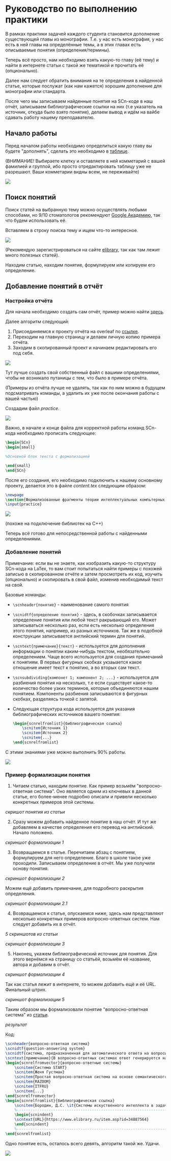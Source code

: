 # Руководство по выполнению практики
В рамках практики задачей каждого студента становится дополнение существующей главы из монографии. Т.е. у нас есть монография, у нас есть в ней главы на определённые темы, а в этих главах есть описываемые понятия (определения/термины).

Теперь всё просто, нам необходимо взять какую-то главу (её тему) и найти в интернете статьи с такой же тематикой и прочитать её (опционально).

Далее нам следует обратить внимания на те определения в найденной статье, которые послужат (как нам кажется) хорошим дополнение для монографии или стандарта.

После чего мы записываем найденные понятия на SCn-коде в наш отчёт, записываем библиографические ссылки на них (т.е указатель на источник, откуда было взято понятие), делаем вывод и идём на вайбе сдавать работу нашему преподавателю.

## Начало работы
Перед началом работы необходимо определиться какую главу вы будете "дополнять", сделать это необходимо в [таблице](https://docs.google.com/spreadsheets/d/1xcR9IC5qsCP4gtq0eL4nDYyJ7BdNZp_Fi16MQDGd4e4/edit#gid=2081981130).

(ВНИМАНИЕ! Выбираете клетку и оставляете в ней комметарий с вашей фамилией и группой, ибо просто отредактировать таблицу уже не разрешают. Ваши комметарии видны всем, не переживайте)

![](https://github.com/sourist/guide/blob/main/assets/table.gif)

## Поиск понятий

Поиск статей на выбранную тему можно осуществлять любыми способами, но 9/10 стоматологов рекомендуют [Google Академию](https://scholar.google.com/), так что будем использовать её.

Вставляем в строку поиска тему и ищем что-то интересное.

![](https://github.com/sourist/guide/blob/main/assets/finding.gif)

(Рекомендую зарегистрироваться на сайте [elibrary](https://www.elibrary.ru/defaultx.asp?), так как там лежит много полезных статей).

Находим статью, находим понятие, формулируем или копируем его определение.

## Добавление понятий в отчёт
### Настройка отчёта
Для начала необходимо создать сам отчёт, пример можно найти [здесь](https://www.overleaf.com/read/cjtjbmnbgqrh#6a9cb3).

Далее алгоритм следующий:

1. Присоединяемся к проекту отчёта на overleaf по [ссылке](https://www.overleaf.com/read/cjtjbmnbgqrh#6a9cb3).
2. Переходим на главную страницу и делаем личную копию примера отчёта.
3. Заходим в скопированный проект и начинаем редактировать его под себя.

![](https://github.com/sourist/guide/blob/main/assets/copy%20project.gif)

Тут лучше создать свой собственный файл с вашими определениями, чтобы не возникало путаницы с тем, что было в примере отчёта.

(Примеры из отчёта лучше не удалять, так как по ним можно в будущем подсматривать команды, а удалить их уже после окончания работы с вашей частью)

Создадим файл *practice*.

![](https://github.com/sourist/guide/blob/main/assets/added%20file.gif)

Важно, в начале и конце файла для корректной работы команд SCn-кода необходимо прописать следующее:
```LaTex
\begin{SCn}
\begin{small}

%Основной блок текста с формализацией

\end{small}
\end{SCn}
```

После его создания, его необходимо подключить к нашему основному проекту, делается это в файле *content.tex* следующим образом:

```LaTex
\newpage
\section{Формализованные фрагменты теории интеллектуальных компьтерных систем и технологий их разработки}
\input{practice}
```

![](https://github.com/sourist/guide/blob/main/assets/added.gif)

(похоже на подключение библиотек на C++)

Теперь всё готово для непосредственной работы с найденными определениями.

### Добавление понятий

Примечание: если вы не знаете, как изобразить какую-то структуру SCn-кода на LaTex, то вам стоит попытаться найти примеры с похожей записью в скопированном отчёте и затем просмотреть их код, изучить (опционально) и скопировать в свой файл, изменив необходимый текст на свой.

Базовые команды:

* `\scnheader{понятие}` - наименование самого понятия
* `\scnidtf{определение понятия}` - здесь, в скобочках записывается определение понятия или любой текст ракрывающий его. Может записываться несколько раз, если есть несколько определения этого понятия, например, из разных источников.
  Так же в подобной конструкции записывается английский термин для понятий.
* `\scntext{примечание}{текст}` - используется для дополнения информации о понятии каким-нибудь текстом, необязательно определением. Чаще всего используется для создания примечаний к понятиям. В первых фигурных скобках укзаыается какое отношение имеет текст к понятию, а во вторых сам текст.
* `\scnsubdividing{компонет 1; компонент 2; ...}` - используется для разбиения понятия на несколько, т.е если существует какое-то количество более узких терминов, которые объединяются нашим понятием. Компоненты разбиения записываются
  в фигурных скобках, разделяясь точкой с запятой.
* Следующая структура кода используется для указания библиографических источников вашего понятия:
  
  ```LaTex
  \begin{scnrelfromlist}{библиографическая ссылка}
      \scnitem{Источник 1}
      \scnitem{Источник 2}
      \scnitem{...}
  \end{scnrelfromlist}
  ```

С этими знаниями уже можно выполнить 90% работы.

![](https://github.com/sourist/guide/blob/main/assets/%D0%A1%D0%9C%D0%90%D0%99%D0%9B%D0%98%D0%9A%20%D0%A1%D0%98%D0%94%D0%98%D0%A2%20%D0%97%D0%90%20%D0%9A%D0%9E%D0%9C%D0%9F%D0%AC%D0%AE%D0%A2%D0%95%D0%A0%D0%9E%D0%9C.gif)

### Пример формализации понятия

1. Читаем статью, находим понятие. Как пример возьмём "вопросно-ответная система". Оно является одним из ключевых в данной статье, его более-менее подробно описали и привели несколько конкретных примеров этой системы.

*скришот понятия из статьи*

2. Сразу можем добавить найденное понятие в наш отчёт. И тут же добавляем в качестве определения его перевод на английский. Начало положено.

*скриншот формализации 1*

3. Возвращаемся в статье. Перечитаем абзац с понятием, формулируем для него определение. Благо в школе такое уже проходили. Записываем определение в отчёт. Мы уже получили основу понятия.

*скриншот формализации 2*

Можем ещё добавить примечание, для подробного раскрытия определения.

*скриншот формализации 2.1*

4. Возвращаемся к статье, опускаемся ниже, здесь нам представляют несколько конкретных примеров вопросно-ответных систем. Нам следует добавить их в отчёт.

*5 скриншотов из статьи*

*скриншот формализации 3*

5. Наконец, укажем библиографический источник для понятия. Для этого вернёмся на страницу со статьёй, возьмём её название, автора и добавим в отчёт.

*скриншот формализации 4*

Так как статья лежит в интернете, то можем добавить ещё и её URL. Финальный штрих.

*скриншот формализации 5*

Таким образом мы формализовали понятие "вопросно-ответная система" из [статьи](https://www.elibrary.ru/item.asp?id=34887564).

*результат*

Код:

```LaTex
\scnheader{вопросно-ответная система}
\scnidtf{question-answering system}
\scnidtf{система, предназначенная для автоматического ответа на вопросы, заданные на естественном языке}
\scntext{примечание}{В вопросно-ответных системах ответ генерируется на языке запроса, в то время как в системах общения с базами данных ответ может формироваться из обычного набора данных, хранящихся в базе.}
\begin{scnrelfromvector}{вопросно-ответные системы}
    \scnitem{Система START}
    \scnitem{Женя Густман}
    \scnitem{Простая вопросно-ответная система на основе семантического анализатора русского языка}
    \scnitem{RAZOOM}
    \scnitem{ITFRU}
    \scnitem{...}
\end{scnrelfromvector}
\begin{scnrelfromlist}{библиографическая ссылка}
    \scnitem{Бородин, Д.С. \it{Системы искуственного интеллекта в задачах обработки естественного языка}}
    %------------------------------------------------------------------
    \begin{scnindent}
    \scntext{URL}{https://www.elibrary.ru/item.asp?id=34887564}
    \end{scnindent}
    %------------------------------------------------------------------
\end{scnrelfromlist}
```

Одно понятие есть, осталось всего девять, алгоритм такой же. Удачи.

![](https://github.com/sourist/guide/blob/main/assets/scweb.gif)
